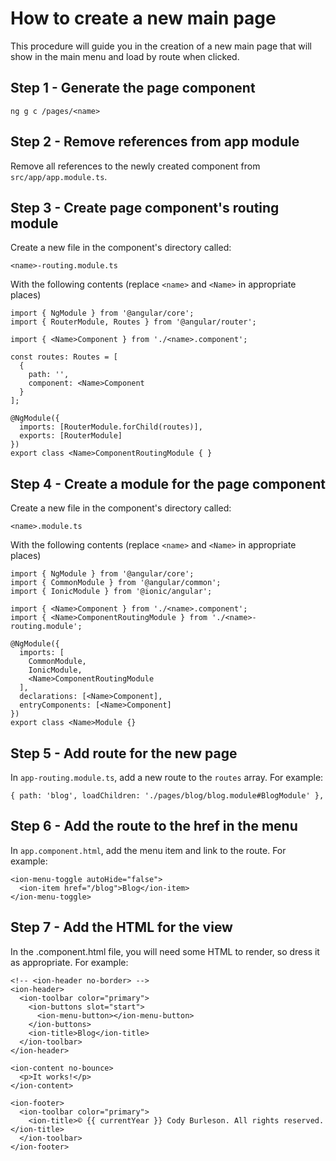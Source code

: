 # How to create a new main page

This procedure will guide you in the creation of a new main page that will show 
in the main menu and load by route when clicked.

## Step 1 - Generate the page component

`ng g c /pages/<name>`

## Step 2 - Remove references from app module

Remove all references to the newly created component from `src/app/app.module.ts`.

## Step 3 - Create page component's routing module

Create a new file in the component's directory called:

`<name>-routing.module.ts`

With the following contents (replace `<name>` and `<Name>` in appropriate places)

```
import { NgModule } from '@angular/core';
import { RouterModule, Routes } from '@angular/router';

import { <Name>Component } from './<name>.component';

const routes: Routes = [
  {
    path: '',
    component: <Name>Component
  }
];

@NgModule({
  imports: [RouterModule.forChild(routes)],
  exports: [RouterModule]
})
export class <Name>ComponentRoutingModule { }

```

## Step 4 - Create a module for the page component


Create a new file in the component's directory called:

`<name>.module.ts`

With the following contents (replace `<name>` and `<Name>` in appropriate places)

```
import { NgModule } from '@angular/core';
import { CommonModule } from '@angular/common';
import { IonicModule } from '@ionic/angular';

import { <Name>Component } from './<name>.component';
import { <Name>ComponentRoutingModule } from './<name>-routing.module';

@NgModule({
  imports: [
    CommonModule,
    IonicModule,
    <Name>ComponentRoutingModule
  ],
  declarations: [<Name>Component],
  entryComponents: [<Name>Component]
})
export class <Name>Module {}
```

## Step 5 - Add route for the new page

In `app-routing.module.ts`, add a new route to the `routes` array. For example:

`{ path: 'blog', loadChildren: './pages/blog/blog.module#BlogModule' },`

## Step 6 - Add the route to the href in the menu

In `app.component.html`, add the menu item and link to the route. For example:

```
<ion-menu-toggle autoHide="false">
  <ion-item href="/blog">Blog</ion-item>
</ion-menu-toggle>
```

## Step 7 - Add the HTML for the view

In the <name>.component.html file, you will need some HTML to render, so dress it as appropriate.
For example:

```
<!-- <ion-header no-border> -->
<ion-header>
  <ion-toolbar color="primary">
    <ion-buttons slot="start">
      <ion-menu-button></ion-menu-button>
    </ion-buttons>
    <ion-title>Blog</ion-title>
  </ion-toolbar>
</ion-header>

<ion-content no-bounce>
  <p>It works!</p>
</ion-content>

<ion-footer>
  <ion-toolbar color="primary">
    <ion-title>© {{ currentYear }} Cody Burleson. All rights reserved.</ion-title>
  </ion-toolbar>
</ion-footer>

```

